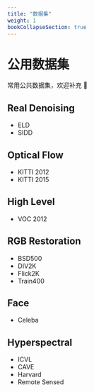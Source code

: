 ```yaml
---
title: "数据集"
weight: 1
bookCollapseSection: true
---
```


# 公用数据集

常用公共数据集，欢迎补充 👏

## Real Denoising

- ELD
- SIDD

## Optical Flow
- KITTI 2012
- KITTI 2015

## High Level
- VOC 2012


## RGB Restoration

- BSD500
- DIV2K
- Flick2K
- Train400

## Face
- Celeba


## Hyperspectral

- ICVL
- CAVE
- Harvard
- Remote Sensed






